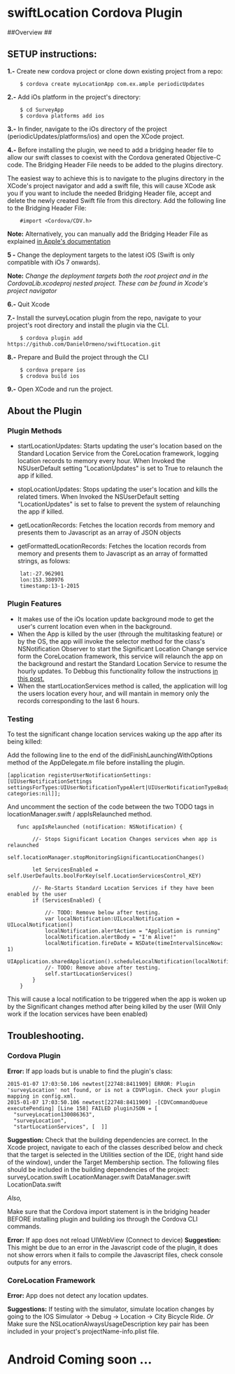 # swiftLocation Cordova Plugin

##Overview ##


## SETUP instructions: ##

**1.-** Create new cordova project or clone down existing project from a repo: 

```
    $ cordova create myLocationApp com.ex.ample periodicUpdates
```
**2.-** Add iOs platform in the project's directory: 

```
    $ cd SurveyApp
    $ cordova platforms add ios
```

**3.-** In finder, navigate to the iOs directory of the project (periodicUpdates/platforms/ios) and open the XCode project.

**4.-** Before installing the plugin, we need to add a bridging header file to allow our swift classes to coexist with the Cordova generated Objective-C code. The Bridging Header File needs to be added to the plugins directory. 

The easiest way to achieve this is to navigate to the plugins directory in the XCode's project navigator and add a swift file, this will cause XCode ask you if you want to include the needed Bridging Header file, accept and delete the newly created Swift file from this directory. Add the following line to the Bridging Header File:

```
    #import <Cordova/CDV.h>
```

**Note:** Alternatively, you can manually add the Bridging Header File as explained [in Apple's documentation](https://developer.apple.com/library/ios/documentation/Swift/Conceptual/BuildingCocoaApps/MixandMatch.html#//apple_ref/doc/uid/TP40014216-CH10-XID_79)

**5 -** Change the deployment targets to the latest iOS (Swift is only compatible with iOs 7 onwards). 

**Note:** *Change the deployment targets both the root project and in the CordovaLib.xcodeproj nested project. These can be found in Xcode's project navigator*


**6.-** Quit Xcode

**7.-** Install the surveyLocation plugin from the repo, navigate to your project's root directory and install the plugin via the CLI.
```
    $ cordova plugin add https://github.com/DanielOrmeno/swiftLocation.git
```

**8.-** Prepare and Build the project through the CLI
```
    $ cordova prepare ios    
    $ crodova build ios
```
**9.-** Open XCode and run the project.

## About the Plugin ##

### Plugin Methods 

* startLocationUpdates: Starts updating the user's location based on the Standard Location Service from the CoreLocation framework, logging location records to memory every hour. When Invoked the NSUserDefault setting "LocationUpdates" is set to True to relaunch the app if killed.

* stopLocationUpdates: Stops updating the user's location and kills the related timers. When Invoked the NSUserDefault setting "LocationUpdates" is set to false to prevent the system of relaunching the app if killed.

* getLocationRecords: Fetches the location records from memory and presents them to Javascript as an array of JSON objects

* getFormattedLocationRecords: Fetches the location records from memory and presents them to Javascript as an array of formatted strings, as folows:

```
    lat:-27.962901
    lon:153.380976
    timestamp:13-1-2015
```

### Plugin Features ###

* It makes use of the iOs location update background mode to get the user's current location even when in the background.
* When the App is killed by the user (through the multitasking feature) or by the OS, the app will invoke the selector method for the class's NSNotification Observer to start the Significant Location Change service form the CoreLocation framework, this service will relaunch the app on the background and restart the Standard Location Service to resume the hourly updates. To Debbug this functionality follow the instructions [in this post.](http://pawanpoudel.svbtle.com/how-to-debug-significant-location-change-code-in-ios)
* When the startLocationServices method is called, the application will log the users location every hour, and will mantain in memory only the records corresponding to the last 6 hours.

### Testing ###
To test the significant change location services waking up the app after its being killed: 

Add the following line to the end of the didFinishLaunchingWithOptions method of the AppDelegate.m file before installing the plugin.

```
[application registerUserNotificationSettings:[UIUserNotificationSettings settingsForTypes:UIUserNotificationTypeAlert|UIUserNotificationTypeBadge|UIUserNotificationTypeSound categories:nil]];
```

And uncomment the section of the code between the two TODO tags in locationManager.swift / appIsRelaunched method.

```
   func appIsRelaunched (notification: NSNotification) {
        
        //- Stops Significant Location Changes services when app is relaunched
        self.locationManager.stopMonitoringSignificantLocationChanges()
        
        let ServicesEnabled = self.UserDefaults.boolForKey(self.LocationServicesControl_KEY)
        
        //- Re-Starts Standard Location Services if they have been enabled by the user
        if (ServicesEnabled) {
            
            //- TODO: Remove below after testing.
            var localNotification:UILocalNotification = UILocalNotification()
            localNotification.alertAction = "Application is running"
            localNotification.alertBody = "I'm Alive!"
            localNotification.fireDate = NSDate(timeIntervalSinceNow: 1)
            UIApplication.sharedApplication().scheduleLocalNotification(localNotification)
            //- TODO: Remove above after testing.
            self.startLocationServices()
        }
    }
```
This will cause a local notification to be triggered when the app is woken up by the Significant changes method after being killed by the user (Will Only work if the location services have been enabled)

## Troubleshooting. ##

### Cordova Plugin ###

**Error:** If app loads but is unable to find the plugin's class: 

 
```
2015-01-07 17:03:50.106 newtest[22748:8411909] ERROR: Plugin 'surveyLocation' not found, or is not a CDVPlugin. Check your plugin mapping in config.xml.
2015-01-07 17:03:50.106 newtest[22748:8411909] -[CDVCommandQueue executePending] [Line 158] FAILED pluginJSON = [
  "surveyLocation130086363",
  "surveyLocation",
  "startLocationServices", [  ]]

```

**Suggestion:** Check that the building dependencies are correct. In the Xcode project, navigate to each of the classes described below and check that the target is selected in the Utilities section of the IDE, (right hand side of the window), under the Target Membership section. The following files should be included in the building dependencies of the project:
	surveyLocation.swift
	LocationManager.swift
	DataManager.swift
	LocationData.swift

*Also,*

Make sure that the Cordova import statement is in the bridging header BEFORE installing plugin and building ios through the Cordova CLI commands.

**Error:**  If app does not reload UIWebView (Connect to device) 
**Suggestion:**  This might be due to an error in the Javascript code of the plugin, it does not show errors when it fails to compile the Javascript files, check console outputs for any errors.


### CoreLocation Framework ###

**Error:** App does not detect any location updates.

**Suggestions:**  If testing with the simulator, simulate location changes by going to  the IOS Simulator -> Debug -> Location -> City Bicycle Ride.
*Or*
Make sure the NSLocationAlwaysUsageDescription key pair has been included in your project's projectName-info.plist file.

# Android Coming soon ... #

```

